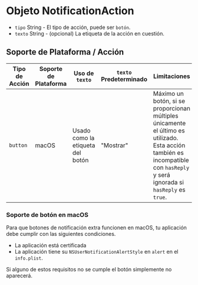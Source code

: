 # Objeto NotificationAction

* `tipo` String - El tipo de acción, puede ser `botón`.
* `texto` String - (opcional) La etiqueta de la acción en cuestión.

## Soporte de Plataforma / Acción

| Tipo de Acción | Soporte de Plataforma | Uso de `texto`                   | `texto` Predeterminado | Limitaciones                                                                                                                                                                 |
| -------------- | --------------------- | -------------------------------- | ---------------------- | ---------------------------------------------------------------------------------------------------------------------------------------------------------------------------- |
| `button`       | macOS                 | Usado como la etiqueta del botón | "Mostrar"              | Máximo un botón, si se proporcionan múltiples únicamente el último es utilizado. Esta acción también es incompatible con `hasReply` y será ignorada si `hasReply` es `true`. |

### Soporte de botón en macOS

Para que botones de notificación extra funcionen en macOS, tu aplicación debe cumplir con las siguientes condiciones.

* La aplicación está certificada
* La aplicación tiene su `NSUserNotificationAlertStyle` en `alert` en el `info.plist`.

Si alguno de estos requisitos no se cumple el botón simplemente no aparecerá.
